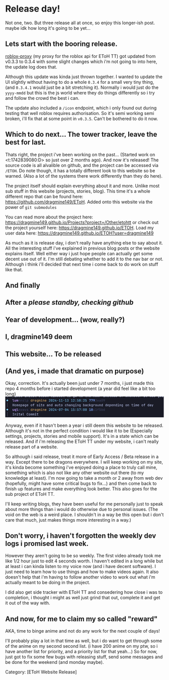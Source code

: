 # Release day!
Not one, two. But three release all at once, so enjoy this longer-ish post. maybe idk how long it's going to be yet...

## Lets start with the booring release.
[roblox-proxy](https://roblox-proxy.dragmine149.workers.dev/) (my proxy for the roblox api for EToH TT) got updated from v0.3.3 to 0.3.4 with some slight changes which i'm not going to into here, the update log does that.

Although this update was kinda just thrown together. I wanted to update the UI slightly without having to do a whole `0.3.4` for a small very tiny thing, (and `0.3.4.1` would just be a bit stretching it). Normally i would just do the `yyyy-mmdd` but this is the
js world where they do things differently so i try and follow the crowd the best i can.

The update also included a `/icon` endpoint, which i only found out during testing that well roblox requires authorisation. So it's semi working semi broken, i'll fix that at some point in `v0.3.5`. Can't be bothered to do it now.

## Which to do next... The tower tracker, leave the best for last.
Thats right, the project i've been working on the past... (Started work on <t:1742839080:D> so just over 2 months ago). And now it's released! The source code is all alvalible on github, and the project can be accessed via `/ETOH`. Do note though, it has a
totally different look to this website so be warned. (Also a lot of the systems there work differently than they do here).

The project itself should explain everything about it and more. Unlike most sub stuff in this website (projects, stories, blog). This time it's a whole different repo that can be found here: https://github.com/dragmine149/EToH. Added onto this website via
the power of `git submodules`

You can read more about the project here: https://dragmine149.github.io/Projects?project=/Other/etohtt or check out the project yourself here: https://dragmine149.github.io/ETOH. Load my user data here: https://dragmine149.github.io/ETOH?user=dragmine149

As much as it is release day, i don't really have anything else to say about it. All the interesting stuff i've explained in previous blog posts or the website explains itself. Well either way i just hope people can actually get some decent use out of it.
I'm still debating whether to add it to the nav bar or not. Although i think i'll decided that next time i come back to do work on stuff like that.

## And finally

## After a *please standby, checking github*

## Year of development... (wow, really?)

## I, dragmine149 deem

## This website... To be released

## (And yes, i made that dramatic on purpose)
Okay, correction. It's actually been just under 7 months, i just made this repo 4 months before i started development (a year did feel like a bit too long)
![The very first two commits, shown 4 months apart](Blog/Assets/2025-06-07/Screenshot_20250607_212614.png)

Anyway, even if it hasn't been a year i still deem this website to be released. Although it's not in the perfect condition i would like it to be (Especially settings, projects, stories and mobile support). It's in a state which can be released. And if i'm
releasing the EToH TT under my website, i can't really release part of a website.

So although i said release, treat it more of Early Access / Beta release in a way. Except there to be dragons everywhere. I will keep working on my site, it's kinda become something i've enjoyed doing a place to truly call mine, something which is also not
like any other website out there (to my knowledge at least). I'm now going to take a month or 2 away from web dev (hopefully, might have some critical bugs to fix...) and then come back to finish up features and make everything look better. This also goes
for the sub project of EToH TT.

I'll keep writing blogs, they have been useful for me personally just to speak about more things than i would do otherwise due to personal issues. (The void on the web is a weird place. I shouldn't in a way be this open but i don't care that much, just makes
things more interesting in a way.)

## Don't worry, i haven't forgotten the weekly dev logs i promised last week.
However they aren't going to be so weekly. The first video already took me like 1/2 hour just to edit 4 seconds worth. I haven't edited in a long while but at least i can kinda listen to my voice now (and i have decent software). I just need to learn how to use
things and how to make videos again. It also doesn't help that i'm having to follow another video to work out what i'm actually meant to be doing in the project.

I did also get side tracker with EToH TT and consedering how close i was to completion, i thought i might as well just grind that out, complete it and get it out of the way with.

## And now, for me to claim my so called "reward"
AKA, time to binge anime and not do any work for the next couple of days!

I'll probably play a lot in that time as well, but i do want to get through some of the anime on my second second list. (i have 200 anime on my ptw, so i have another list for priority, and a priority list for that yeah...)
So for now, just got to fix some few bugs with releasing stuff, send some messages and be done for the weekend (and monday maybe).

Category: [EToH Website Release]
